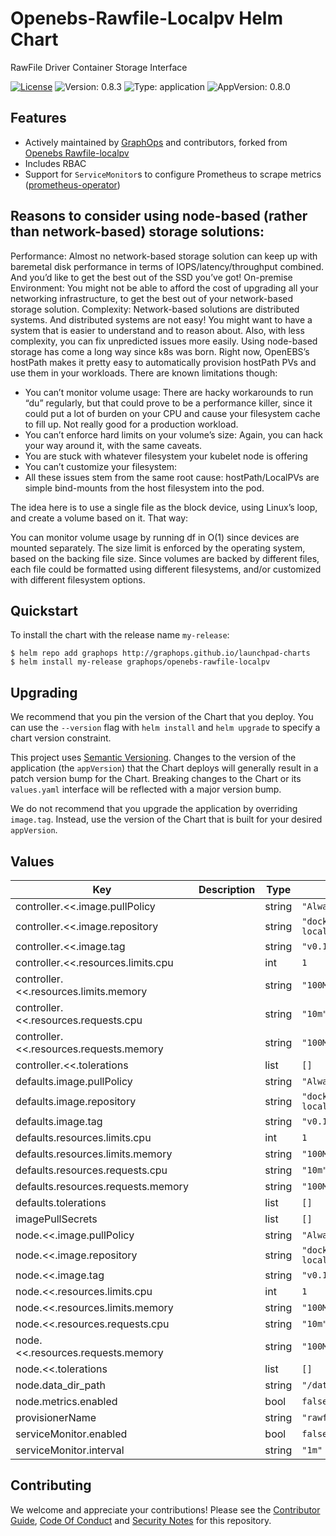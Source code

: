 # Openebs-Rawfile-Localpv Helm Chart

RawFile Driver Container Storage Interface

[![License](https://img.shields.io/badge/License-Apache%202.0-blue.svg)](https://opensource.org/licenses/Apache-2.0) ![Version: 0.8.3](https://img.shields.io/badge/Version-0.8.3-informational?style=flat-square) ![Type: application](https://img.shields.io/badge/Type-application-informational?style=flat-square) ![AppVersion: 0.8.0](https://img.shields.io/badge/AppVersion-0.8.0-informational?style=flat-square)

## Features

- Actively maintained by [GraphOps](https://graphops.xyz) and contributors, forked from [Openebs Rawfile-localpv](https://github.com/openebs/rawfile-localpv)
- Includes RBAC
- Support for `ServiceMonitor`s to configure Prometheus to scrape metrics ([prometheus-operator](https://github.com/prometheus-operator/prometheus-operator))

## Reasons to consider using node-based (rather than network-based) storage solutions:

Performance: Almost no network-based storage solution can keep up with baremetal disk performance in terms of IOPS/latency/throughput combined. And you’d like to get the best out of the SSD you’ve got!
On-premise Environment: You might not be able to afford the cost of upgrading all your networking infrastructure, to get the best out of your network-based storage solution.
Complexity: Network-based solutions are distributed systems. And distributed systems are not easy! You might want to have a system that is easier to understand and to reason about. Also, with less complexity, you can fix unpredicted issues more easily.
Using node-based storage has come a long way since k8s was born. Right now, OpenEBS’s hostPath makes it pretty easy to automatically provision hostPath PVs and use them in your workloads. There are known limitations though:

- You can’t monitor volume usage: There are hacky workarounds to run “du” regularly, but that could prove to be a performance killer, since it could put a lot of burden on your CPU and cause your filesystem cache to fill up. Not really good for a production workload.
- You can’t enforce hard limits on your volume’s size: Again, you can hack your way around it, with the same caveats.
- You are stuck with whatever filesystem your kubelet node is offering
- You can’t customize your filesystem:
- All these issues stem from the same root cause: hostPath/LocalPVs are simple bind-mounts from the host filesystem into the pod.

The idea here is to use a single file as the block device, using Linux’s loop, and create a volume based on it. That way:

You can monitor volume usage by running df in O(1) since devices are mounted separately.
The size limit is enforced by the operating system, based on the backing file size.
Since volumes are backed by different files, each file could be formatted using different filesystems, and/or customized with different filesystem options.

## Quickstart

To install the chart with the release name `my-release`:

```console
$ helm repo add graphops http://graphops.github.io/launchpad-charts
$ helm install my-release graphops/openebs-rawfile-localpv
```

## Upgrading

We recommend that you pin the version of the Chart that you deploy. You can use the `--version` flag with `helm install` and `helm upgrade` to specify a chart version constraint.

This project uses [Semantic Versioning](https://semver.org/). Changes to the version of the application (the `appVersion`) that the Chart deploys will generally result in a patch version bump for the Chart. Breaking changes to the Chart or its `values.yaml` interface will be reflected with a major version bump.

We do not recommend that you upgrade the application by overriding `image.tag`. Instead, use the version of the Chart that is built for your desired `appVersion`.

## Values

| Key | Description | Type | Default |
|-----|-------------|------|---------|
 | controller.<<.image.pullPolicy |  | string | `"Always"` |
 | controller.<<.image.repository |  | string | `"docker.io/openebs/rawfile-localpv"` |
 | controller.<<.image.tag |  | string | `"v0.10.0"` |
 | controller.<<.resources.limits.cpu |  | int | `1` |
 | controller.<<.resources.limits.memory |  | string | `"100Mi"` |
 | controller.<<.resources.requests.cpu |  | string | `"10m"` |
 | controller.<<.resources.requests.memory |  | string | `"100Mi"` |
 | controller.<<.tolerations |  | list | `[]` |
 | defaults.image.pullPolicy |  | string | `"Always"` |
 | defaults.image.repository |  | string | `"docker.io/openebs/rawfile-localpv"` |
 | defaults.image.tag |  | string | `"v0.10.0"` |
 | defaults.resources.limits.cpu |  | int | `1` |
 | defaults.resources.limits.memory |  | string | `"100Mi"` |
 | defaults.resources.requests.cpu |  | string | `"10m"` |
 | defaults.resources.requests.memory |  | string | `"100Mi"` |
 | defaults.tolerations |  | list | `[]` |
 | imagePullSecrets |  | list | `[]` |
 | node.<<.image.pullPolicy |  | string | `"Always"` |
 | node.<<.image.repository |  | string | `"docker.io/openebs/rawfile-localpv"` |
 | node.<<.image.tag |  | string | `"v0.10.0"` |
 | node.<<.resources.limits.cpu |  | int | `1` |
 | node.<<.resources.limits.memory |  | string | `"100Mi"` |
 | node.<<.resources.requests.cpu |  | string | `"10m"` |
 | node.<<.resources.requests.memory |  | string | `"100Mi"` |
 | node.<<.tolerations |  | list | `[]` |
 | node.data_dir_path |  | string | `"/data"` |
 | node.metrics.enabled |  | bool | `false` |
 | provisionerName |  | string | `"rawfile.csi.openebs.io"` |
 | serviceMonitor.enabled |  | bool | `false` |
 | serviceMonitor.interval |  | string | `"1m"` |

## Contributing

We welcome and appreciate your contributions! Please see the [Contributor Guide](/CONTRIBUTING.md), [Code Of Conduct](/CODE_OF_CONDUCT.md) and [Security Notes](/SECURITY.md) for this repository.